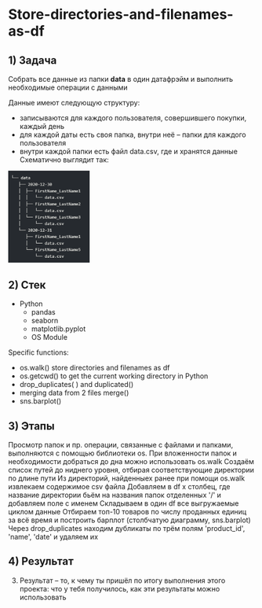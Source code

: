 # Store-directories-and-filenames-as-df
## 1) Задача
Собрать все данные из папки **data** в один датафрэйм и выполнить необходимые операции c данными

Данные имеют следующую структуру:
- записываются для каждого пользователя, совершившего покупки, каждый день
- для каждой даты есть своя папка, внутри неё – папки для каждого пользователя
- внутри каждой папки есть файл data.csv, где и хранятся данные
Схематично выглядит так:
<p align="left" width="100%">
    <img width="33%" src="Scheme.png">
</p>

## 2) Стек
   - Python
       - pandas
       - seaborn
       - matplotlib.pyplot
       - OS Module

Specific functions:
- os.walk() store directories and filenames as df
- os.getcwd() to get the current working directory in Python
- drop_duplicates( ) and duplicated()
- merging data from 2 files merge()
- sns.barplot()

## 3) Этапы
Просмотр папок и пр. операции, связанные с файлами и папками, выполняются с помощью библиотеки os. При вложенности папок и необходимости добраться до дна можно использовать os.walk
Создаём список путей до ниднего уровня, отбирая соответствующие директории по длине пути
Из директорий, найденныех ранее при помощи os.walk извлекаем содержимое csv файла
Добавляем в df х столбец, где название директории бьём на названия папок отделенных '/' и добавляем поле с именем
Складываем в один df все выгружаемые циклом данные
Отбираем топ-10 товаров по числу проданных единиц за всё время и построить барплот (столбчатую диаграмму, sns.barplot)
Через drop_duplicates находим дубликаты по трём полям 'product_id', 'name', 'date' и удаляем их

## 4) Результат
   3. Результат – то, к чему ты пришёл по итогу выполнения этого проекта: что у тебя получилось, как эти результаты можно использовать
